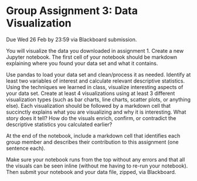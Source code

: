 # Group Assignment 3: Data Visualization

Due Wed 26 Feb by 23:59 via Blackboard submission.

You will visualize the data you downloaded in assignment 1. Create a new Jupyter notebook. The first cell of your notebook should be markdown explaining where you found your data set and what it contains. 

Use pandas to load your data set and clean/process it as needed. Identify at least two variables of interest and calculate relevant descriptive statistics. Using the techniques we learned in class, visualize interesting aspects of your data set. Create at least 4 visualizations using at least 3 different visualization types (such as bar charts, line charts, scatter plots, or anything else). Each visualization should be followed by a markdown cell that succinctly explains what you are visualizing and why it is interesting. What story does it tell? How do the visuals enrich, confirm, or contradict the descriptive statistics you calculated earlier?

At the end of the notebook, include a markdown cell that identifies each group member and describes their contribution to this assignment (one sentence each).

Make sure your notebook runs from the top without any errors and that all the visuals can be seen inline (without me having to re-run your notebook). Then submit your notebook and your data file, zipped, via Blackboard.
